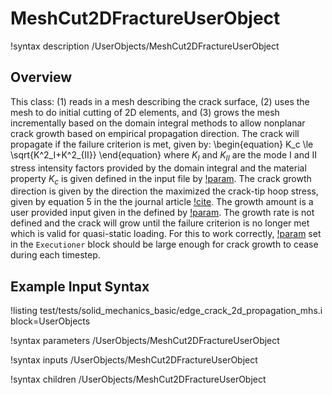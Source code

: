 # MeshCut2DFractureUserObject

!syntax description /UserObjects/MeshCut2DFractureUserObject

## Overview

This class: (1) reads in a mesh describing the crack surface, (2) uses the mesh to do initial cutting of 2D elements, and (3) grows the mesh incrementally based on the domain integral methods to allow nonplanar crack growth based on empirical propagation direction.  The crack will propagate if the failure criterion is met, given by:
\begin{equation}
K_c \le \sqrt{K^2_I+K^2_{II}}
\end{equation}
where $K_I$ and $K_{II}$ are the mode I and II stress intensity factors provided by the domain integral and the material property $K_c$ is given defined in the input file by [!param](/UserObjects/MeshCut2DFractureUserObject/k_critical).  The crack growth direction is given by the direction the maximized the crack-tip hoop stress, given by equation 5 in the the journal article [!cite](jiang2020).  The growth amount is a user provided input given in the defined by [!param](/UserObjects/MeshCut2DFractureUserObject/growth_increment).  The growth rate is not defined and the crack will grow until the failure criterion is no longer met which is valid for quasi-static loading.  For this to work correctly, [!param](/Executioner/Steady/max_xfem_update) set in the `Executioner` block should be large enough for crack growth to cease during each timestep.

## Example Input Syntax

!listing test/tests/solid_mechanics_basic/edge_crack_2d_propagation_mhs.i block=UserObjects

!syntax parameters /UserObjects/MeshCut2DFractureUserObject

!syntax inputs /UserObjects/MeshCut2DFractureUserObject

!syntax children /UserObjects/MeshCut2DFractureUserObject
